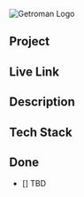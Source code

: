 ![Getroman Logo](/splashcomponents/images/gitHub_Readme_Logo.png)

## Project


## Live Link


## Description


## Tech Stack


## Done
- [] TBD

